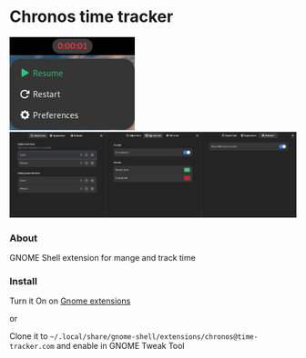 Chronos time tracker
============
![indicator](https://github.com/0vvland/chronos/blob/master/screenshot.png)
![preferences](https://github.com/0vvland/chronos/blob/master/preferences.png)

### About
GNOME Shell extension for mange and track time

### Install
Turn it On on [Gnome extensions](https://extensions.gnome.org/extension/6856/chronos-time-tracker/)

or 

Clone it to `~/.local/share/gnome-shell/extensions/chronos@time-tracker.com` and enable in GNOME Tweak Tool
